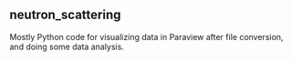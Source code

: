 ## neutron_scattering

Mostly Python code for visualizing data in Paraview after file conversion, and doing some data analysis.
